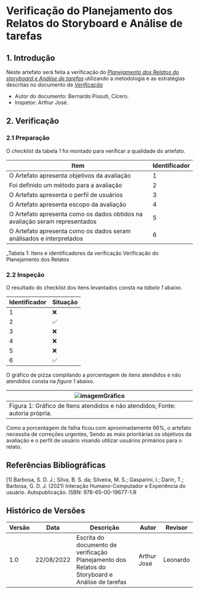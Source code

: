 # Verificação do Planejamento dos Relatos do Storyboard e Análise de tarefas

## 1. Introdução

Neste artefato será feita a verificação do
[*Planejamento dos Relatos do storyboard e Análise de tarefas*](/nivel1/planejamento_relato_storyboard_analise_tarefa.md) utilizando a metodologia e as estratégias descritas no documento
de [*Verificação*](../verif_principal.md)

- Autor do documento: Bernardo Pissuti, Cícero.
- Inspetor: Arthur José.

## 2. Verificação

### 2.1 Preparação

O *checklist* da tabela 1 foi montado para verificar a qualidade do artefato.

| Item                                                                        | Identificador |
|-----------------------------------------------------------------------------|---------------|
| O Artefato apresenta objetivos da avaliação                                 | 1             |
| Foi definido um método para a avaliação                                     | 2             |
| O Artefato apresenta o perfil de usuários                                   | 3             |
| O Artefato apresenta escopo da avaliação                                    | 4             |
| O Artefato apresenta como os dados obtidos na avaliação seram representados | 5             |
| O Artefato apresenta como os dados seram análisados e interpretados         | 6             |
_Tabela 1: Itens e identificadores da verificação Verificação do Planejamento dos Relatos

### 2.2 Inspeção

O resultado do checklist dos itens levantados consta na _tabela 1_ abaixo.

| Identificador | Situação |
|---------------|----------|
| 1             | ❌        |
| 2             | ✅        |
| 3             | ❌        |
| 4             | ❌        |
| 5             | ❌        |
| 6             | ✅        |


O gráfico de pizza compilando a porcentagem de itens atendidos e não atendidos consta na _figura 1_ abaixo.

| ![imagemGráfico](https://user-images.githubusercontent.com/60429513/186032440-9683f727-b4ca-46ab-8fd0-1aeec62db200.png) |
|-------------------------------------------------------------------------------------------------------------------------|
| Figura 1: Gráfico de Itens atendidos e não atendidos; Fonte: autoria própria.                                           |

Como a porcentagem de falha ficou com aproximadamente 66%, o artefato necessita de correções urgentes, Sendo as mais prioritárias os objetivos da avaliação e o perfil de usuário visando utilizar usuários primários para o relato. 

## Referências Bibliográficas

[1] Barbosa, S. D. J.; Silva, B. S. da; Silveira, M. S.; Gasparini, I.; Darin, T.; Barbosa, G. D. J. (2021)
Interação Humano-Computador e Experiência do usuário. Autopublicação. ISBN: 978-65-00-19677-1.R

## Histórico de Versões

| Versão   | Data       | Descrição                                                                                       | Autor         | Revisor  |
|----------|------------|-------------------------------------------------------------------------------------------------|---------------|----------|
| 1.0      | 22/08/2022 | Escrita do documento de verificação Planejamento dos Relatos do Storyboard e Análise de tarefas | Arthur José   | Leonardo |
